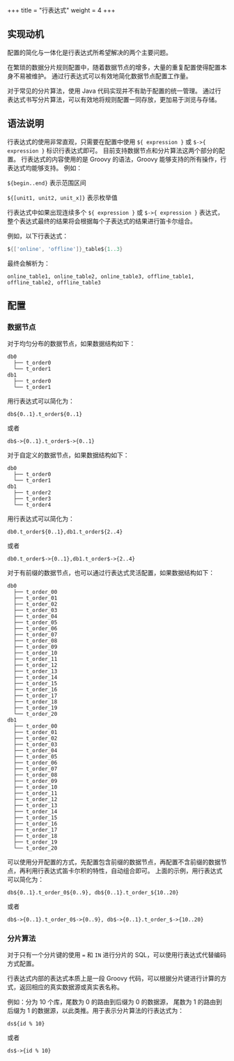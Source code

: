 +++
title = "行表达式"
weight = 4
+++

## 实现动机

配置的简化与一体化是行表达式所希望解决的两个主要问题。

在繁琐的数据分片规则配置中，随着数据节点的增多，大量的重复配置使得配置本身不易被维护。
通过行表达式可以有效地简化数据节点配置工作量。

对于常见的分片算法，使用 Java 代码实现并不有助于配置的统一管理。
通过行表达式书写分片算法，可以有效地将规则配置一同存放，更加易于浏览与存储。

## 语法说明

行表达式的使用非常直观，只需要在配置中使用 `${ expression }` 或 `$->{ expression }` 标识行表达式即可。
目前支持数据节点和分片算法这两个部分的配置。
行表达式的内容使用的是 Groovy 的语法，Groovy 能够支持的所有操作，行表达式均能够支持。
例如：

`${begin..end}` 表示范围区间

`${[unit1, unit2, unit_x]}` 表示枚举值

行表达式中如果出现连续多个 `${ expression }` 或 `$->{ expression }` 表达式，整个表达式最终的结果将会根据每个子表达式的结果进行笛卡尔组合。

例如，以下行表达式：

```groovy
${['online', 'offline']}_table${1..3}
```

最终会解析为：

```
online_table1, online_table2, online_table3, offline_table1, offline_table2, offline_table3
```

## 配置

### 数据节点

对于均匀分布的数据节点，如果数据结构如下：

```
db0
  ├── t_order0
  └── t_order1
db1
  ├── t_order0
  └── t_order1
```

用行表达式可以简化为：

```
db${0..1}.t_order${0..1}
```

或者

```
db$->{0..1}.t_order$->{0..1}
```

对于自定义的数据节点，如果数据结构如下：

```
db0
  ├── t_order0
  └── t_order1
db1
  ├── t_order2
  ├── t_order3
  └── t_order4
```

用行表达式可以简化为：

```
db0.t_order${0..1},db1.t_order${2..4}
```

或者

```
db0.t_order$->{0..1},db1.t_order$->{2..4}
```

对于有前缀的数据节点，也可以通过行表达式灵活配置，如果数据结构如下：

```
db0
  ├── t_order_00
  ├── t_order_01
  ├── t_order_02
  ├── t_order_03
  ├── t_order_04
  ├── t_order_05
  ├── t_order_06
  ├── t_order_07
  ├── t_order_08
  ├── t_order_09
  ├── t_order_10
  ├── t_order_11
  ├── t_order_12
  ├── t_order_13
  ├── t_order_14
  ├── t_order_15
  ├── t_order_16
  ├── t_order_17
  ├── t_order_18
  ├── t_order_19
  └── t_order_20
db1
  ├── t_order_00
  ├── t_order_01
  ├── t_order_02
  ├── t_order_03
  ├── t_order_04
  ├── t_order_05
  ├── t_order_06
  ├── t_order_07
  ├── t_order_08
  ├── t_order_09
  ├── t_order_10
  ├── t_order_11
  ├── t_order_12
  ├── t_order_13
  ├── t_order_14
  ├── t_order_15
  ├── t_order_16
  ├── t_order_17
  ├── t_order_18
  ├── t_order_19
  └── t_order_20
```

可以使用分开配置的方式，先配置包含前缀的数据节点，再配置不含前缀的数据节点，再利用行表达式笛卡尔积的特性，自动组合即可。
上面的示例，用行表达式可以简化为：

```
db${0..1}.t_order_0${0..9}, db${0..1}.t_order_${10..20}
```

或者

```
db$->{0..1}.t_order_0$->{0..9}, db$->{0..1}.t_order_$->{10..20}
```

### 分片算法

对于只有一个分片键的使用 `=` 和 `IN` 进行分片的 SQL，可以使用行表达式代替编码方式配置。

行表达式内部的表达式本质上是一段 Groovy 代码，可以根据分片键进行计算的方式，返回相应的真实数据源或真实表名称。

例如：分为 10 个库，尾数为 0 的路由到后缀为 0 的数据源， 尾数为 1 的路由到后缀为 1 的数据源，以此类推。用于表示分片算法的行表达式为：

```
ds${id % 10}
```

或者

```
ds$->{id % 10}
```
